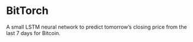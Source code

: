 # BitTorch
A small LSTM neural network to predict tomorrow’s closing price from the last 7 days for Bitcoin.
